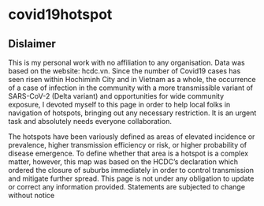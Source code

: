 # covid19hotspot
## Dislaimer
This is my personal work with no affiliation to any organisation. Data was based on the website: hcdc.vn. Since the number of Covid19 cases has seen risen within Hochiminh City and in Vietnam as a whole, the occurrence of a case of infection in the community with a more transmissible variant of SARS-CoV-2 (Delta variant) and opportunities for wide community exposure, I devoted myself to this page in order to help local folks in navigation of hotspots, bringing out any necessary restriction. It is an urgent task and absolutely needs everyone collaboration.

The hotspots have been variously defined as areas of elevated incidence or prevalence, higher transmission efficiency or risk, or higher probability of disease emergence. To define whether that area is a hotspot is a complex matter, however, this map was based on the HCDC’s declaration which ordered the closure of suburbs immediately in order to control transmission and mitigate further spread. This page is not under any obligation to update or correct any information provided. Statements are subjected to change without notice
